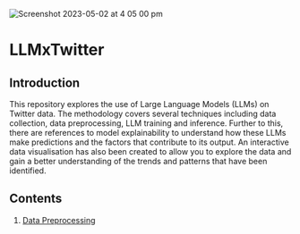 ![Screenshot 2023-05-02 at 4 05 00 pm](https://user-images.githubusercontent.com/61346944/235591160-85d17b4b-4938-49f7-8e87-b6a38af588d2.png)

# LLMxTwitter

## Introduction

This repository explores the use of Large Language Models (LLMs) on Twitter data. The methodology covers several techniques including data collection, data preprocessing, LLM training and inference. Further to this, there are references to model explainability to understand how these LLMs make predictions and the factors that contribute to its output. An interactive data visualisation has also been created to allow you to explore the data and gain a better understanding of the trends and patterns that have been identified.

## Contents
1. [Data Preprocessing](https://github.com/roupenminassian/LLMxTwitter/blob/main/Data_Preprocessing.ipynb)
